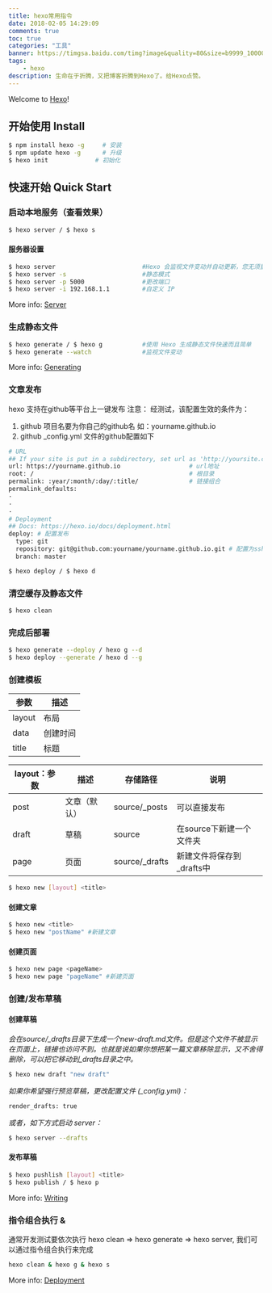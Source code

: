 ```yaml
---
title: hexo常用指令
date: 2018-02-05 14:29:09
comments: true
toc: true
categories: "工具"
banner: https://timgsa.baidu.com/timg?image&quality=80&size=b9999_10000&sec=1538053636652&di=0db3bc68fbdb79830a01281e006c9200&imgtype=jpg&src=http%3A%2F%2Fimg1.imgtn.bdimg.com%2Fit%2Fu%3D3996696336%2C4120219149%26fm%3D214%26gp%3D0.jpg
tags:
    - hexo
description: 生命在于折腾，又把博客折腾到Hexo了。给Hexo点赞。
---
```


Welcome to [Hexo](https://hexo.io/)! 
<!--more-->

## 开始使用 Install

``` bash
$ npm install hexo -g     # 安装  
$ npm update hexo -g      # 升级  
$ hexo init             # 初始化 
```

## 快速开始 Quick Start

### 启动本地服务（查看效果）

``` bash
$ hexo server / $ hexo s
```
#### 服务器设置
``` bash
$ hexo server                        #Hexo 会监视文件变动并自动更新，您无须重启服务器。
$ hexo server -s                     #静态模式
$ hexo server -p 5000                #更改端口
$ hexo server -i 192.168.1.1         #自定义 IP
```

More info: [Server](https://hexo.io/docs/server.html)

### 生成静态文件

``` bash
$ hexo generate / $ hexo g           #使用 Hexo 生成静态文件快速而且简单
$ hexo generate --watch              #监视文件变动
```

More info: [Generating](https://hexo.io/docs/generating.html)

### 文章发布
hexo 支持在github等平台上一键发布
注意： 经测试，该配置生效的条件为：
1. github 项目名要为你自己的github名 如：yourname.github.io 
2. github \_config.yml 文件的github配置如下
``` bash
# URL
## If your site is put in a subdirectory, set url as 'http://yoursite.com/child' and root as '/child/'
url: https://yourname.github.io                   # url地址
root: /                                           # 根目录          
permalink: :year/:month/:day/:title/              # 链接组合
permalink_defaults:
·
·
·
# Deployment
## Docs: https://hexo.io/docs/deployment.html
deploy: # 配置发布
  type: git
  repository: git@github.com:yourname/yourname.github.io.git # 配置为ssh地址，https会失败
  branch: master
```

``` bash
$ hexo deploy / $ hexo d
```

### 清空缓存及静态文件

``` bash
$ hexo clean
```

### 完成后部署

``` bash
$ hexo generate --deploy / hexo g --d
$ hexo deploy --generate / hexo d --g
```


### 创建模板
|   参数   |            描述            |
|----------|----------------------------|
| layout   | 布局                       |
| data     | 创建时间                   |
| title    | 标题                       |


| layout：参数 |     描述     |     存储路径    |             说明            |
|--------------|--------------|-----------------|-----------------------------|
| post         | 文章（默认） | source/\_posts   | 可以直接发布                |
| draft        | 草稿         | source          | 在source下新建一个文件夹    |
| page         | 页面         | source/\_drafts | 新建文件将保存到 \_drafts中 |


``` bash
$ hexo new [layout] <title>
```
#### 创建文章
``` bash
$ hexo new <title>
$ hexo new "postName" #新建文章
```
#### 创建页面
``` bash
$ hexo new page <pageName>
$ hexo new page "pageName" #新建页面
```
### 创建/发布草稿

#### 创建草稿
*会在source/_drafts目录下生成一个new-draft.md文件。但是这个文件不被显示在页面上，链接也访问不到。也就是说如果你想把某一篇文章移除显示，又不舍得删除，可以把它移动到_drafts目录之中。*

``` bash
$ hexo new draft "new draft"
```

*如果你希望强行预览草稿，更改配置文件 (_config.yml)：*

``` bash
render_drafts: true
```
*或者，如下方式启动 server：*
``` bash
$ hexo server --drafts
```

#### 发布草稿

``` bash
$ hexo pushlish [layout] <title>
$ hexo publish / $ hexo p
```

More info: [Writing](https://hexo.io/docs/writing.html)


### 指令组合执行 &

通常开发测试要依次执行 hexo clean => hexo generate => hexo server, 我们可以通过指令组合执行来完成

``` bash
hexo clean & hexo g & hexo s
```



More info: [Deployment](https://hexo.io/docs/deployment.html)
